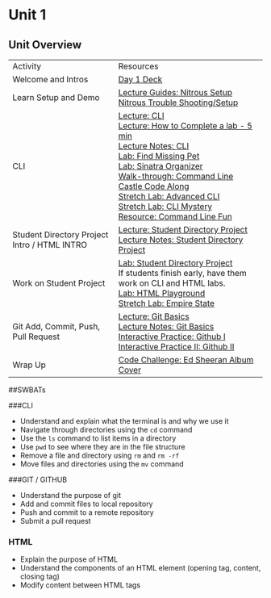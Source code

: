 # Unit 1

## Unit Overview

<table>
    <tr>
        <td>Activity</td>
        <td>Resources</td>
    </tr>
    <tr>
        <td> Welcome and Intros</td>
        <td> <a href="https://docs.google.com/presentation/d/12H4MDWtvhW_3LY4MKj8qvCKZORWZX2Pw6qIuiVqkdUU/edit#slide=id.p">Day 1 Deck</a> </td>
    </tr>
    <tr>
        <td> Learn Setup and Demo</td>
        <td>
            <a href="https://github.com/learn-co-curriculum/tf-using-nitrous-io">Lecture Guides: Nitrous Setup</a>
            <br>
           <a href="hs-nitrous-ssh-setup"> Nitrous Trouble Shooting/Setup</a>
        </td>
    </tr>
    <tr>
        <td> CLI </td>
        <td> 
            <a href="lectures/cli/LECTURE.md">Lecture: CLI</a></br>
            <a href="lectures/complete-a-lab"> Lecture: How to Complete a lab - 5 min</a><br>
            <a href="lectures/cli">Lecture Notes: CLI</a></br>
            <a href="https://github.com/learn-co-curriculum/command_line_castle_code_along">Lab: Find Missing Pet</a></br>
            <a href="https://github.com/learn-co-curriculum/hs-sinatra-organizer">Lab: Sinatra Organizer</a><br>
            <a href="https://github.com/learn-co-curriculum/command_line_castle_code_along">Walk-through: Command Line Castle Code Along</a><br>
            <a href="https://github.com/learn-co-curriculum/hs-advanced-cli">Stretch Lab: Advanced CLI</a></br>
            <a href="https://github.com/learn-co-curriculum/hs-cli-mystery"> Stretch Lab: CLI Mystery</a><br>
            <a href="https://github.com/learn-co-curriculum/hs-cli-cultural-piece">Resource: Command Line Fun</a>
        </td>
    </tr>
    <tr>
        <td> Student Directory Project Intro / HTML INTRO </td>
        <td>
        <a href="lectures/student-directory-project/LECTURE.md">Lecture: Student Directory Project</a><br>
        <a href="lectures/student-directory-project">Lecture Notes: Student Directory Project</a><br>
        </td>
    </tr>
    <tr>
        <td> Work on Student Project </td>
        <td> 
            <a href="https://github.com/learn-co-curriculum/hs-intro-web-student-directory">Lab: Student Directory Project</a></br>
            If students finish early, have them work on CLI and HTML labs.<br> 
            <a href="https://github.com/learn-co-curriculum/html-playground">Lab: HTML Playground</a></br>
            <a href="https://github.com/learn-co-curriculum/hs-empire-state-css-challenge"> Stretch Lab: Empire State</a>
        </td>
    </tr>
    <tr>
        <td> Git Add, Commit, Push, Pull Request</td>
        <td>
            <a href="lectures/git-basics/LECTURE.md">Lecture: Git Basics</a></br>
            <a href="lectures/git-basics">Lecture Notes: Git Basics</a></br>
            <a href="https://github.com/learn-co-curriculum/hs-git-code-along-catch-up">Interactive Practice: Github I</a></br>
            <a href="https://github.com/learn-co-curriculum/hs-foundations-git-studyguide">Interactive Practice II: Github II</a></br>
        </td>
    </tr>
    <tr>
        <td> Wrap Up</td>
        <td> 
            <a href="https://github.com/learn-co-curriculum/hs-ed-sheeran-album-cover"> Code Challenge: Ed Sheeran Album Cover</a>
        </td>
    </tr>

</table>

##SWBATs

###CLI
+ Understand and explain what the terminal is and why we use it
+ Navigate through directories using the `cd` command
+ Use the `ls` command to list items in a directory
+ Use `pwd` to see where they are in the file structure
+ Remove a file and directory using `rm` and `rm -rf`
+ Move files and directories using the `mv` command

###GIT / GITHUB
+ Understand the purpose of git
+ Add and commit files to local repository
+ Push and commit to a remote repository
+ Submit a pull request

### HTML
+ Explain the purpose of HTML
+ Understand the components of an HTML element (opening tag, content, closing tag)
+ Modify content between HTML tags
